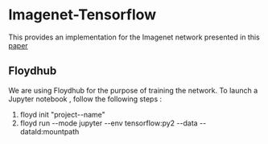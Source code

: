 # Imagenet-Tensorflow

This provides an implementation for the Imagenet network presented in this [paper](https://papers.nips.cc/paper/4824-imagenet-classification-with-deep-convolutional-neural-networks)

## Floydhub
We are using Floydhub for the purpose of training the network. To launch a Jupyter notebook , follow the following steps :

1. floyd init "project--name"
2. floyd run --mode jupyter --env tensorflow:py2 --data --dataId:mountpath
